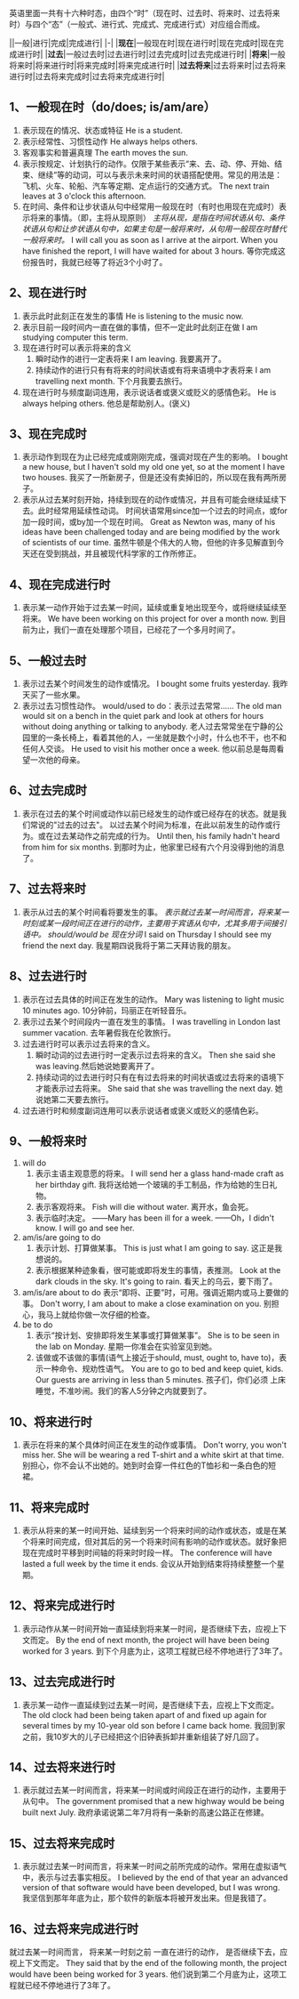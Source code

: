 ---
---
英语里面一共有十六种时态，由四个“时”（现在时、过去时、将来时、过去将来时）与四个“态”（一般式、进行式、完成式、完成进行式）对应组合而成。

||一般|进行|完成|完成进行|
|-|
|**现在**|一般现在时|现在进行时|现在完成时|现在完成进行时|
|**过去**|一般过去时|过去进行时|过去完成时|过去完成进行时|
|**将来**|一般将来时|将来进行时|将来完成时|将来完成进行时|
|**过去将来**|过去将来时|过去将来进行时|过去将来完成时|过去将来完成进行时|

## 1、一般现在时（do/does; is/am/are）

1. 表示现在的情况、状态或特征
He is a student.
2. 表示经常性、习惯性动作
He always helps others.
3. 客观事实和普遍真理
The earth moves the sun.
4. 表示按规定、计划执行的动作。仅限于某些表示“来、去、动、停、开始、结束、继续”等的动词，可以与表示未来时间的状语搭配使用。常见的用法是：飞机、火车、轮船、汽车等定期、定点运行的交通方式。
The next train leaves at 3 o'clock this afternoon.
5. 在时间、条件和让步状语从句中经常用一般现在时（有时也用现在完成时）表示将来的事情。（即，主将从现原则）
*主将从现，是指在时间状语从句、条件状语从句和让步状语从句中，如果主句是一般将来时，从句用一般现在时替代一般将来时。*
I will call you as soon as I arrive at the airport.
When you have finished the report, I will have waited for about 3 hours.
等你完成这份报告时，我就已经等了将近3个小时了。

## 2、现在进行时

1. 表示此时此刻正在发生的事情
He is listening to the music now.
2. 表示目前一段时间内一直在做的事情，但不一定此时此刻正在做
I am studying computer this term.
3. 现在进行时可以表示将来的含义
    1. 瞬时动作的进行一定表将来
    I am leaving.
    我要离开了。
    2. 持续动作的进行只有有将来的时间状语或有将来语境中才表将来
    I am travelling next month.
    下个月我要去旅行。
4. 现在进行时与频度副词连用，表示说话者或褒义或贬义的感情色彩。
He is always helping others.
他总是帮助别人。(褒义)

## 3、现在完成时

1. 表示动作到现在为止已经完成或刚刚完成，强调对现在产生的影响。
I bought a new house, but I haven't sold my old one yet, so at the moment I have two houses.
我买了一所新房子，但是还没有卖掉旧的，所以现在我有两所房子。
2. 表示从过去某时刻开始，持续到现在的动作或情况，并且有可能会继续延续下去。此时经常用延续性动词。
时间状语常用since加一个过去的时间点，或for加一段时间，或by加一个现在时间。
Great as Newton was, many of his ideas have been challenged today and are being modified by the work of scientists of our time.
虽然牛顿是个伟大的人物，但他的许多见解直到今天还在受到挑战，并且被现代科学家的工作所修正。

## 4、现在完成进行时

1. 表示某一动作开始于过去某一时间，延续或重复地出现至今，或将继续延续至将来。
We have been working on this project for over a month now.
到目前为止，我们一直在处理那个项目，已经花了一个多月时间了。

## 5、一般过去时

1. 表示过去某个时间发生的动作或情况。
I bought some fruits yesterday.
我昨天买了一些水果。
2. 表示过去习惯性动作。
would/used to do：表示过去常常......
The old man would sit on a bench in the quiet park and look at others for hours without doing anything or talking to anybody.
老人过去常常坐在宁静的公园里的一条长椅上，看着其他的人，一坐就是数个小时，什么也不干，也不和任何人交谈。
He used to visit his mother once a week.
他以前总是每周看望一次他的母亲。

## 6、过去完成时

1. 表示在过去的某个时间或动作以前已经发生的动作或已经存在的状态。就是我们常说的"过去的过去"。
以过去某个时间为标准，在此以前发生的动作或行为。或在过去某动作之前完成的行为。
Until then, his family hadn't heard from him for six months.
到那时为止，他家里已经有六个月没得到他的消息了。

## 7、过去将来时

1. 表示从过去的某个时间看将要发生的事。
*表示就过去某一时间而言，将来某一时刻或某一段时间正在进行的动作，主要用于宾语从句中，尤其多用于间接引语中。
should/would be 现在分词*
I said on Thursday I should see my friend the next day.
我星期四说我将于第二天拜访我的朋友。

## 8、过去进行时

1. 表示在过去具体的时间正在发生的动作。
Mary was listening to light music 10 minutes ago.
10分钟前，玛丽正在听轻音乐。
2. 表示过去某个时间段内一直在发生的事情。
I was travelling in London last summer vacation.
去年暑假我在伦敦旅行。
3. 过去进行时可以表示过去将来的含义。
    1. 瞬时动词的过去进行时一定表示过去将来的含义。
    Then she said she was leaving.然后她说她要离开了。
    2. 持续动词的过去进行时只有在有过去将来的时间状语或过去将来的语境下才能表示过去将来。
    She said that she was travelling the next day.
    她说她第二天要去旅行。
4. 过去进行时和频度副词连用可以表示说话者或褒义或贬义的感情色彩。

## 9、一般将来时

1. will do
    1. 表示主语主观意愿的将来。
    I will send her a glass hand-made craft as her birthday gift.
    我将送给她一个玻璃的手工制品，作为给她的生日礼物。
    2. 表示客观将来。
    Fish will die without water.
    离开水，鱼会死。
    3. 表示临时决定。
    ——Mary has been ill for a week.
    ——Oh，I didn't know. I will go and see her.
2. am/is/are going to do
    1. 表示计划、打算做某事。
    This is just what I am going to say.
    这正是我想说的。
    2. 表示根据某种迹象看，很可能或即将发生的事情，表推测。
    Look at the dark clouds in the sky. It's going to rain.
    看天上的乌云，要下雨了。
3. am/is/are about to do
表示“即将、正要”时，可用。强调近期内或马上要做的事。
Don't worry, I am about to make a close examination on you.
别担心，我马上就给你做一次仔细的检查。
4. be to do
    1. 表示“按计划、安排即将发生某事或打算做某事”。
    She is to be seen in the lab on Monday.
    星期一你准会在实验室见到她。
    2. 该做或不该做的事情(语气上接近于should, must, ought to, have to)，表示一种命令、规劝性语气。
    You are to go to bed and keep quiet, kids. Our guests are arriving in less than 5 minutes.
    孩子们，你们必须 上床睡觉，不准吵闹。我们的客人5分钟之内就要到了。

## 10、将来进行时

1. 表示在将来的某个具体时间正在发生的动作或事情。
Don't worry, you won't miss her. She will be wearing a red T-shirt and a white skirt at that time.
别担心，你不会认不出她的。她到时会穿一件红色的T恤衫和一条白色的短裙。

## 11、将来完成时

1. 表示从将来的某一时间开始、延续到另一个将来时间的动作或状态，或是在某个将来时间完成，但对其后的另一个将来时间有影响的动作或状态。就好象把现在完成时平移到时间轴的将来时时段一样。
The conference will have lasted a full week by the time it ends.
会议从开始到结束将持续整整一个星期。

## 12、将来完成进行时

1. 表示动作从某一时间开始一直延续到将来某一时间，是否继续下去，应视上下文而定。
By the end of next month, the project will have been being worked for 3 years.
到下个月底为止，这项工程就已经不停地进行了3年了。

## 13、过去完成进行时

1. 表示某一动作一直延续到过去某一时间，是否继续下去，应视上下文而定。
The old clock had been being taken apart of and fixed up again for several times by my 10-year old son before I came back home.
我回到家之前，我10岁大的儿子已经把这个旧钟表拆卸并重新组装了好几回了。

## 14、过去将来进行时

1. 表示就过去某一时间而言，将来某一时间或时间段正在进行的动作，主要用于从句中。
The government promised that a new highway would be being built next July.
政府承诺说第二年7月将有一条新的高速公路正在修建。

## 15、过去将来完成时

1. 表示就过去某一时间而言，将来某一时间之前所完成的动作。常用在虚拟语气中，表示与过去事实相反。
I believed by the end of that year an advanced version of that software would have been developed, but I was wrong.
我坚信到那年年底为止，那个软件的新版本将被开发出来。但是我错了。

## 16、过去将来完成进行时

就过去某一时间而言，
将来某一时刻之前  一直在进行的动作，
是否继续下去，应视上下文而定。
They said that by the end of the following month, the project would have been being worked for 3 years.
他们说到第二个月底为止，这项工程就已经不停地进行了3年了。
